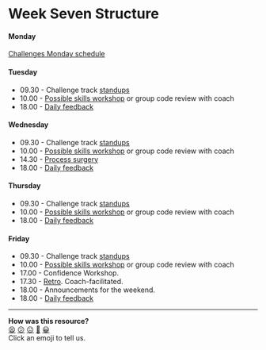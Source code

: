 # Week Seven Structure

#### Monday

[Challenges Monday schedule](./challenges_monday_schedule.md)

#### Tuesday

- 09.30 - Challenge track [standups](../../pills/student_standups.md)
- 10.00 - [Possible skills workshop](../../pills/learning_at_makers.md#skills-workshops) or group code review with coach
- 18.00 - [Daily feedback](../../pills/learning_at_makers.md#daily-feedback)

#### Wednesday

- 09.30 - Challenge track [standups](../../pills/student_standups.md)
- 10.00 - [Possible skills workshop](../../pills/learning_at_makers.md#skills-workshops) or group code review with coach
- 14.30 - [Process surgery](https://github.com/makersacademy/course/blob/master/pills/process_surgery.md)
- 18.00 - [Daily feedback](../../pills/learning_at_makers.md#daily-feedback)

#### Thursday

- 09.30 - Challenge track [standups](../../pills/student_standups.md)
- 10.00 - [Possible skills workshop](../../pills/learning_at_makers.md#skills-workshops) or group code review with coach
- 18.00 - [Daily feedback](../../pills/learning_at_makers.md#daily-feedback)

#### Friday

- 09.30 - Challenge track [standups](../../pills/student_standups.md)
- 10.00 - [Possible skills workshop](../../pills/learning_at_makers.md#skills-workshops) or group code review with coach
- 17.00 - Confidence Workshop.
- 17.30 - [Retro](https://github.com/makersacademy/course/blob/master/pills/student_retrospective.md). Coach-facilitated.
- 18.00 - Announcements for the weekend.
- 18.00 - [Daily feedback](../../pills/learning_at_makers.md#daily-feedback)

<!-- BEGIN GENERATED SECTION DO NOT EDIT -->

---

**How was this resource?**  
[😫](https://airtable.com/shrUJ3t7KLMqVRFKR?prefill_Repository=course&prefill_File=sequence/onsite/week07.md&prefill_Sentiment=😫) [😕](https://airtable.com/shrUJ3t7KLMqVRFKR?prefill_Repository=course&prefill_File=sequence/onsite/week07.md&prefill_Sentiment=😕) [😐](https://airtable.com/shrUJ3t7KLMqVRFKR?prefill_Repository=course&prefill_File=sequence/onsite/week07.md&prefill_Sentiment=😐) [🙂](https://airtable.com/shrUJ3t7KLMqVRFKR?prefill_Repository=course&prefill_File=sequence/onsite/week07.md&prefill_Sentiment=🙂) [😀](https://airtable.com/shrUJ3t7KLMqVRFKR?prefill_Repository=course&prefill_File=sequence/onsite/week07.md&prefill_Sentiment=😀)  
Click an emoji to tell us.

<!-- END GENERATED SECTION DO NOT EDIT -->
